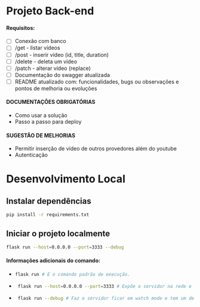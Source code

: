 # Projeto Back-end


#### Requisitos: 
- [ ]  Conexão com banco
- [ ]  /get - listar vídeos
- [ ]  /post - inserir vídeo (id, title, duration)
- [ ]  /delete - deleta um vídeo
- [ ]  /patch - alterar vídeo (replace)
- [ ]  Documentação do swagger atualizada
- [ ]  README atualizado com: funcionalidades, bugs ou observações e pontos de melhoria ou evoluções

#### DOCUMENTAÇÕES OBRIGATÓRIAS
*   Como usar a solução
*   Passo a passo para deploy

#### SUGESTÃO DE MELHORIAS
*   Permitir inserção de vídeo de outros provedores além do youtube
*   Autenticação

# Desenvolvimento Local

## Instalar dependências

```bash
pip install -r requirements.txt
```

## Iniciar o projeto localmente


````bash
flask run --host=0.0.0.0 --port=3333 --debug
````
#### Informações adicionais do comando:
 *  ````bash
    flask run # É o comando padrão de execução.
    ```` 
 * ````bash
    flask run --host=0.0.0.0 --port=3333 # Expõe o servidor na rede e na porta 3333.
    ````
   
 * ````bash
    flask run --debug # Faz o servidor ficar em watch mode e tem um debugger interativo no navegador.
    ````
    